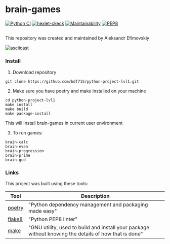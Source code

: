 # brain-games

[![Python CI](https://github.com/bdf715/python-project-lvl1/actions/workflows/pyci.yml/badge.svg)](https://github.com/bdf715/python-project-lvl1/actions/workflows/pyci.yml)
[![hexlet-ckeck](https://github.com/bdf715/python-project-lvl1/workflows/hexlet-check/badge.svg)](https://github.com/bdf715/python-project-lvl1/actions)
[![Maintainability](https://api.codeclimate.com/v1/badges/0812737a355036c42eb7/maintainability)](https://codeclimate.com/github/bdf715/python-project-lvl1/maintainability)
[![PEP8](https://img.shields.io/badge/code%20style-pep8-orange.svg)](https://www.python.org/dev/peps/pep-0008/)
##

This repository was created and maintained by Aleksandr Efimovskiy

[![asciicast](https://asciinema.org/a/Ld7Wi46lUyBKqVKWXHKWRpKDm.svg)](https://asciinema.org/a/Ld7Wi46lUyBKqVKWXHKWRpKDm)


### Install

1. Download repository
```
git clone https://github.com/bdf715/python-project-lvl1.git
```

2. Make sure you have poetry and make installed on your machine
```
cd python-project-lvl1
make install
make build
make package-install
```

This will install brain-games in current user environment

3. To run games:

```
brain-calc
brain-even
brain-progression
brain-prime
brain-gcd
```

### Links

This project was built using these tools:

| Tool                                                                        | Description                                             |
|-----------------------------------------------------------------------------|---------------------------------------------------------|
| [poetry](https://poetry.eustace.io/)                                        | "Python dependency management and packaging made easy"  |
| [flake8](https://pypi.org/project/flake8/)                                  | "Python PEP8 linter"                                    |
| [make](https://www.gnu.org/software/make/)                                  | "GNU utility, used to  build and install your package without knowing the details of how that is done" |
